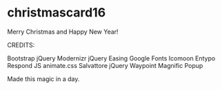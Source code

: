# christmascard16

Merry Christmas and Happy New Year! 


CREDITS:

Bootstrap
jQuery
Modernizr
jQuery Easing
Google Fonts
Icomoon Entypo
Respond JS
animate.css
Salvattore
jQuery Waypoint
Magnific Popup


Made this magic in a day.
